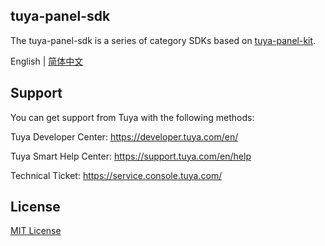 ## tuya-panel-sdk

The tuya-panel-sdk is a series of category SDKs based on [tuya-panel-kit](https://github.com/tuya/tuya-panel-kit).

English | [简体中文](./README-zh_CN.md)

## Support

You can get support from Tuya with the following methods:

Tuya Developer Center: https://developer.tuya.com/en/

Tuya Smart Help Center: https://support.tuya.com/en/help

Technical Ticket: https://service.console.tuya.com/

## License

[MIT License](https://github.com/tuya/tuya-iotos-embeded-sdk-multimedia/blob/master/LICENSE)
